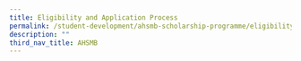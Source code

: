 ```yaml
---
title: Eligibility and Application Process
permalink: /student-development/ahsmb-scholarship-programme/eligibility-and-application-process
description: ""
third_nav_title: AHSMB
---
```

